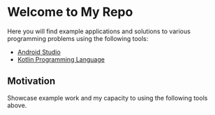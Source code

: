 # Welcome to My Repo

Here you will find example applications and solutions to various programming problems using the following tools:

- [Android Studio](https://developer.android.com/studio/)
- [Kotlin Programming Language](https://kotlinlang.org/)

## Motivation

Showcase example work and my capacity to using the following tools above.
